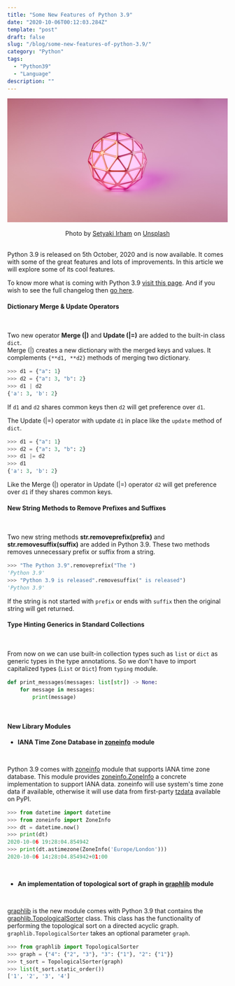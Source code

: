 ```yaml
---
title: "Some New Features of Python 3.9"
date: "2020-10-06T00:12:03.284Z"
template: "post"
draft: false
slug: "/blog/some-new-features-of-python-3.9/"
category: "Python"
tags:
  - "Python39"
  - "Language"
description: ""
---
```


![Invoke AWS Lambda from AWS Step Functions with Terraform](/media/unsplash/new-in-python39.jpg "Invoke AWS Lambda from AWS Step Functions with Terraform")
<center><span>Photo by <a href="https://unsplash.com/@setyaki?utm_source=unsplash&amp;utm_medium=referral&amp;utm_content=creditCopyText">Setyaki Irham</a> on <a href="https://unsplash.com/s/photos/sphere?utm_source=unsplash&amp;utm_medium=referral&amp;utm_content=creditCopyText">Unsplash</a></span></center>
<br>

Python 3.9 is released on 5th October, 2020 and is now available. It comes with some of the great features and lots of improvements. In this article we will explore some of its cool features. 

To know more what is coming with Python 3.9 [visit this page](https://docs.python.org/release/3.9.0/whatsnew/3.9.html "New in Python 3.9"). And if you wish to see the full changelog then [go here](https://docs.python.org/release/3.9.0/whatsnew/changelog.html#changelog "Python 3.9 Changelog").

#### Dictionary Merge & Update Operators
<br>

Two new operator **Merge (|)** and **Update (|=)** are added to the built-in class `dict`. 
<br>Merge (|) creates a new dictionary with the merged keys and values. It complements `{**d1, **d2}` methods of merging two dictionary.
```python
>>> d1 = {"a": 1}
>>> d2 = {"a": 3, "b": 2}
>>> d1 | d2
{'a': 3, 'b': 2}
```
If `d1` and `d2` shares common keys then `d2` will get preference over `d1`.

The Update (|=) operator with update `d1` in place like the `update` method of `dict`. 
```python
>>> d1 = {"a": 1}
>>> d2 = {"a": 3, "b": 2}
>>> d1 |= d2
>>> d1
{'a': 3, 'b': 2}
```
Like the Merge (|) operator in Update (|=) operator `d2` will get preference over `d1` if they shares common keys.

#### New String Methods to Remove Prefixes and Suffixes
<br>

Two new string methods **str.removeprefix(prefix)** and **str.removesuffix(suffix)** are added in Python 3.9. These two methods removes unnecessary prefix or suffix from a string.
```python
>>> "The Python 3.9".removeprefix("The ")
'Python 3.9'
>>> "Python 3.9 is released".removesuffix(" is released")
'Python 3.9'
```
If the string is not started with `prefix` or ends with `suffix` then the original string will get returned.

#### Type Hinting Generics in Standard Collections
<br>

From now on we can use built-in collection types such as `list` or `dict` as generic types in the type annotations. So we don't have to import capitalized types (`List` or `Dict`) from `typing` module.
```python
def print_messages(messages: list[str]) -> None:
    for message in messages:
        print(message)
```

<br>

#### New Library Modules

* **IANA Time Zone Database in [zoneinfo](https://docs.python.org/release/3.9.0/library/zoneinfo.html#module-zoneinfo "zoneinfo") module**
<br>

Python 3.9 comes with [zoneinfo](https://docs.python.org/release/3.9.0/library/zoneinfo.html#module-zoneinfo "zoneinfo") module that supports IANA time zone database. This module provides [zoneinfo.ZoneInfo](https://docs.python.org/release/3.9.0/library/zoneinfo.html#zoneinfo.ZoneInfo "ZoneInfo") a concrete implementation to support IANA data. zoneinfo will use system's time zone data if available, otherwise it will use data from first-party [tzdata](https://pypi.org/project/tzdata/ "tzdata") available on PyPI.
```python
>>> from datetime import datetime
>>> from zoneinfo import ZoneInfo
>>> dt = datetime.now()
>>> print(dt)
2020-10-06 19:28:04.854942
>>> print(dt.astimezone(ZoneInfo('Europe/London')))
2020-10-06 14:28:04.854942+01:00
```

<br>

* **An implementation of topological sort of graph in [graphlib](https://docs.python.org/release/3.9.0/library/graphlib.html#module-graphlib "graphlib") module**
<br>

[graphlib](https://docs.python.org/release/3.9.0/library/graphlib.html#module-graphlib "graphlib") is the new module comes with Python 3.9 that contains the [graphlib.TopologicalSorter](https://docs.python.org/release/3.9.0/library/graphlib.html#graphlib.TopologicalSorter "graphlib.TopologicalSorter") class. This class has the functionality of performing the topological sort on a directed acyclic graph. `graphlib.TopologicalSorter` takes an optional parameter `graph`.
```python
>>> from graphlib import TopologicalSorter
>>> graph = {"4": {"2", "3"}, "3": {"1"}, "2": {"1"}}
>>> t_sort = TopologicalSorter(graph)
>>> list(t_sort.static_order())
['1', '2', '3', '4']
```
